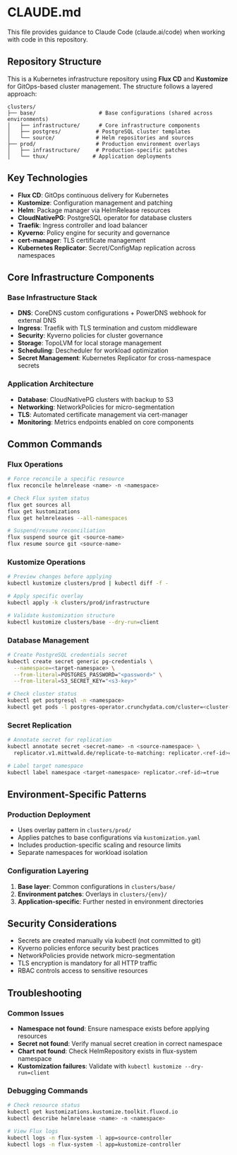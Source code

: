 # CLAUDE.md

This file provides guidance to Claude Code (claude.ai/code) when working with code in this repository.

## Repository Structure

This is a Kubernetes infrastructure repository using **Flux CD** and **Kustomize** for GitOps-based cluster management. The structure follows a layered approach:

```
clusters/
├── base/                    # Base configurations (shared across environments)
│   ├── infrastructure/      # Core infrastructure components
│   ├── postgres/           # PostgreSQL cluster templates  
│   └── source/             # Helm repositories and sources
├── prod/                   # Production environment overlays
│   ├── infrastructure/     # Production-specific patches
│   └── thux/              # Application deployments
```

## Key Technologies

- **Flux CD**: GitOps continuous delivery for Kubernetes
- **Kustomize**: Configuration management and patching
- **Helm**: Package manager via HelmRelease resources
- **CloudNativePG**: PostgreSQL operator for database clusters
- **Traefik**: Ingress controller and load balancer
- **Kyverno**: Policy engine for security and governance
- **cert-manager**: TLS certificate management
- **Kubernetes Replicator**: Secret/ConfigMap replication across namespaces

## Core Infrastructure Components

### Base Infrastructure Stack
- **DNS**: CoreDNS custom configurations + PowerDNS webhook for external DNS
- **Ingress**: Traefik with TLS termination and custom middleware
- **Security**: Kyverno policies for cluster governance  
- **Storage**: TopoLVM for local storage management
- **Scheduling**: Descheduler for workload optimization
- **Secret Management**: Kubernetes Replicator for cross-namespace secrets

### Application Architecture
- **Database**: CloudNativePG clusters with backup to S3
- **Networking**: NetworkPolicies for micro-segmentation
- **TLS**: Automated certificate management via cert-manager
- **Monitoring**: Metrics endpoints enabled on core components

## Common Commands

### Flux Operations
```bash
# Force reconcile a specific resource
flux reconcile helmrelease <name> -n <namespace>

# Check Flux system status
flux get sources all
flux get kustomizations
flux get helmreleases --all-namespaces

# Suspend/resume reconciliation
flux suspend source git <source-name>
flux resume source git <source-name>
```

### Kustomize Operations
```bash
# Preview changes before applying
kubectl kustomize clusters/prod | kubectl diff -f -

# Apply specific overlay
kubectl apply -k clusters/prod/infrastructure

# Validate kustomization structure
kubectl kustomize clusters/base --dry-run=client
```

### Database Management
```bash
# Create PostgreSQL credentials secret
kubectl create secret generic pg-credentials \
  --namespace=<target-namespace> \
  --from-literal=POSTGRES_PASSWORD="<password>" \
  --from-literal=S3_SECRET_KEY="<s3-key>"

# Check cluster status
kubectl get postgresql -n <namespace>
kubectl get pods -l postgres-operator.crunchydata.com/cluster=<cluster-name>
```

### Secret Replication
```bash
# Annotate secret for replication
kubectl annotate secret <secret-name> -n <source-namespace> \
  replicator.v1.mittwald.de/replicate-to-matching: replicator.<ref-id>=true

# Label target namespace
kubectl label namespace <target-namespace> replicator.<ref-id>=true
```

## Environment-Specific Patterns

### Production Deployment
- Uses overlay pattern in `clusters/prod/`
- Applies patches to base configurations via `kustomization.yaml`
- Includes production-specific scaling and resource limits
- Separate namespaces for workload isolation

### Configuration Layering
1. **Base layer**: Common configurations in `clusters/base/`
2. **Environment patches**: Overlays in `clusters/{env}/`
3. **Application-specific**: Further nested in environment directories

## Security Considerations

- Secrets are created manually via kubectl (not committed to git)
- Kyverno policies enforce security best practices
- NetworkPolicies provide network micro-segmentation  
- TLS encryption is mandatory for all HTTP traffic
- RBAC controls access to sensitive resources

## Troubleshooting

### Common Issues
- **Namespace not found**: Ensure namespace exists before applying resources
- **Secret not found**: Verify manual secret creation in correct namespace  
- **Chart not found**: Check HelmRepository exists in flux-system namespace
- **Kustomization failures**: Validate with `kubectl kustomize --dry-run=client`

### Debugging Commands
```bash
# Check resource status
kubectl get kustomizations.kustomize.toolkit.fluxcd.io
kubectl describe helmrelease <name> -n <namespace>

# View Flux logs
kubectl logs -n flux-system -l app=source-controller
kubectl logs -n flux-system -l app=kustomize-controller
```